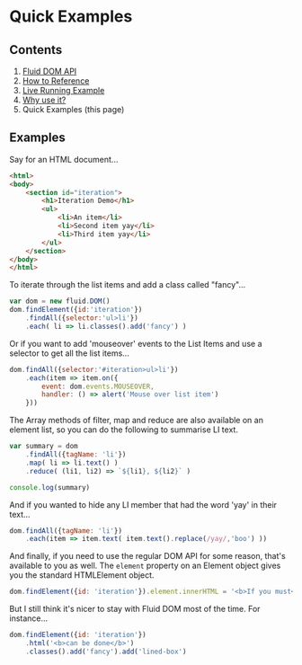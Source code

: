 # Quick Examples

## Contents

1. [Fluid DOM API](./API.md)
2. [How to Reference](./How-to-reference.md)
3. [Live Running Example](./live/example-01.html)
4. [Why use it?](./README.md)
5. Quick Examples (this page)


## Examples
Say for an HTML document...
```html
<html>
<body>
    <section id="iteration">
        <h1>Iteration Demo</h1>
        <ul>
            <li>An item</li>
            <li>Second item yay</li>
            <li>Third item yay</li>
        </ul>
    </section>
</body>
</html>
```

To iterate through the list items and add a class called "fancy"...
```js
var dom = new fluid.DOM()
dom.findElement({id:'iteration'})
    .findAll({selector:'ul>li'})
    .each( li => li.classes().add('fancy') )
```

Or if you want to add 'mouseover' events to the List Items and use a selector to get all the list items...
```js
dom.findAll({selector:'#iteration>ul>li'})
    .each(item => item.on({
        event: dom.events.MOUSEOVER,
        handler: () => alert('Mouse over list item')
    }))
```

The Array methods of filter, map and reduce are also available
on an element list, so you can do the following to summarise LI
text.

```js
var summary = dom
    .findAll({tagName: 'li'})
    .map( li => li.text() )
    .reduce( (li1, li2) => `${li1}, ${li2}` )

console.log(summary)
```

And if you wanted to hide any LI member that had the word 'yay'
in their text...
```js
dom.findAll({tagName: 'li'})
    .each(item => item.text( item.text().replace(/yay/,'boo') ))
```

And finally, if you need to use the regular DOM API for some reason,
that's available to you as well. The `element` property on an
Element object gives you the standard HTMLElement object.
```js
dom.findElement({id: 'iteration'}).element.innerHTML = '<b>If you must</b>'
```

But I still think it's nicer to stay with Fluid DOM most of the time.
For instance...
```js
dom.findElement({id: 'iteration'})
    .html('<b>can be done</b>')
    .classes().add('fancy').add('lined-box')
```
